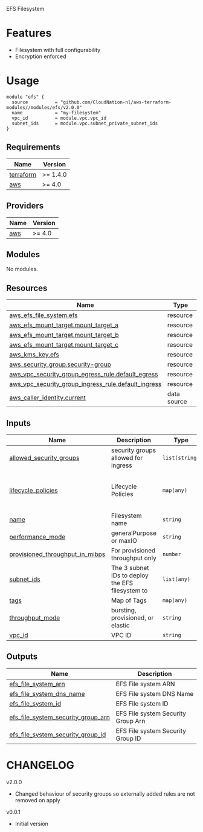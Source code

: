 EFS Filesystem

# Features

- Filesystem with full configurability
- Encryption enforced

# Usage

```
module "efs" {
  source          = "github.com/CloudNation-nl/aws-terraform-modules//modules/efs/v2.0.0"
  name            = "my-filesystem"
  vpc_id          = module.vpc.vpc_id
  subnet_ids      = module.vpc.subnet_private_subnet_ids
}
```

## Requirements

| Name | Version |
|------|---------|
| <a name="requirement_terraform"></a> [terraform](#requirement\_terraform) | >= 1.4.0 |
| <a name="requirement_aws"></a> [aws](#requirement\_aws) | >= 4.0 |

## Providers

| Name | Version |
|------|---------|
| <a name="provider_aws"></a> [aws](#provider\_aws) | >= 4.0 |

## Modules

No modules.

## Resources

| Name | Type |
|------|------|
| [aws_efs_file_system.efs](https://registry.terraform.io/providers/hashicorp/aws/latest/docs/resources/efs_file_system) | resource |
| [aws_efs_mount_target.mount_target_a](https://registry.terraform.io/providers/hashicorp/aws/latest/docs/resources/efs_mount_target) | resource |
| [aws_efs_mount_target.mount_target_b](https://registry.terraform.io/providers/hashicorp/aws/latest/docs/resources/efs_mount_target) | resource |
| [aws_efs_mount_target.mount_target_c](https://registry.terraform.io/providers/hashicorp/aws/latest/docs/resources/efs_mount_target) | resource |
| [aws_kms_key.efs](https://registry.terraform.io/providers/hashicorp/aws/latest/docs/resources/kms_key) | resource |
| [aws_security_group.security-group](https://registry.terraform.io/providers/hashicorp/aws/latest/docs/resources/security_group) | resource |
| [aws_vpc_security_group_egress_rule.default_egress](https://registry.terraform.io/providers/hashicorp/aws/latest/docs/resources/vpc_security_group_egress_rule) | resource |
| [aws_vpc_security_group_ingress_rule.default_ingress](https://registry.terraform.io/providers/hashicorp/aws/latest/docs/resources/vpc_security_group_ingress_rule) | resource |
| [aws_caller_identity.current](https://registry.terraform.io/providers/hashicorp/aws/latest/docs/data-sources/caller_identity) | data source |

## Inputs

| Name | Description | Type | Default | Required |
|------|-------------|------|---------|:--------:|
| <a name="input_allowed_security_groups"></a> [allowed\_security\_groups](#input\_allowed\_security\_groups) | security groups allowed for ingress | `list(string)` | `[]` | no |
| <a name="input_lifecycle_policies"></a> [lifecycle\_policies](#input\_lifecycle\_policies) | Lifecycle Policies | `map(any)` | <pre>{<br>  "transition_to_ia": "AFTER_30_DAYS",<br>  "transition_to_primary_storage_class": "AFTER_1_ACCESS"<br>}</pre> | no |
| <a name="input_name"></a> [name](#input\_name) | Filesystem name | `string` | `"EFS"` | no |
| <a name="input_performance_mode"></a> [performance\_mode](#input\_performance\_mode) | generalPurpose or maxIO | `string` | `null` | no |
| <a name="input_provisioned_throughput_in_mibps"></a> [provisioned\_throughput\_in\_mibps](#input\_provisioned\_throughput\_in\_mibps) | For provisioned throughput only | `number` | `null` | no |
| <a name="input_subnet_ids"></a> [subnet\_ids](#input\_subnet\_ids) | The 3 subnet IDs to deploy the EFS filesystem to | `list(any)` | n/a | yes |
| <a name="input_tags"></a> [tags](#input\_tags) | Map of Tags | `map(any)` | `null` | no |
| <a name="input_throughput_mode"></a> [throughput\_mode](#input\_throughput\_mode) | bursting, provisioned, or elastic | `string` | `null` | no |
| <a name="input_vpc_id"></a> [vpc\_id](#input\_vpc\_id) | VPC ID | `string` | n/a | yes |

## Outputs

| Name | Description |
|------|-------------|
| <a name="output_efs_file_system_arn"></a> [efs\_file\_system\_arn](#output\_efs\_file\_system\_arn) | EFS File system ARN |
| <a name="output_efs_file_system_dns_name"></a> [efs\_file\_system\_dns\_name](#output\_efs\_file\_system\_dns\_name) | EFS File system DNS Name |
| <a name="output_efs_file_system_id"></a> [efs\_file\_system\_id](#output\_efs\_file\_system\_id) | EFS File system ID |
| <a name="output_efs_file_system_security_group_arn"></a> [efs\_file\_system\_security\_group\_arn](#output\_efs\_file\_system\_security\_group\_arn) | EFS File system Security Group Arn |
| <a name="output_efs_file_system_security_group_id"></a> [efs\_file\_system\_security\_group\_id](#output\_efs\_file\_system\_security\_group\_id) | EFS File system Security Group ID |

# CHANGELOG

v2.0.0
- Changed behaviour of security groups so externally added rules are not removed on apply

v0.0.1
- Initial version